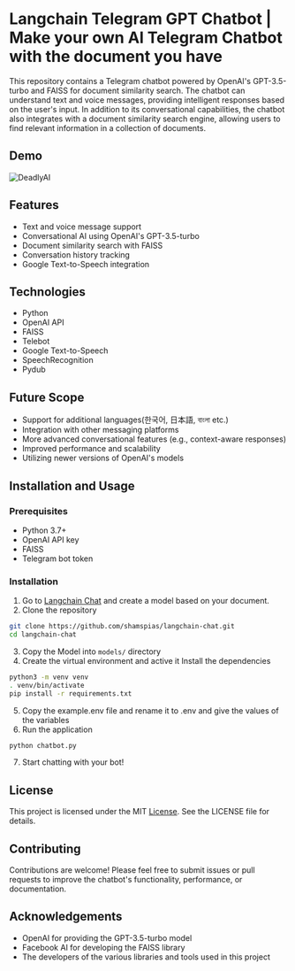 # Langchain Telegram GPT Chatbot | Make your own AI Telegram Chatbot with the document you have

This repository contains a Telegram chatbot powered by OpenAI's GPT-3.5-turbo and FAISS for document similarity search.
The chatbot can understand text and voice messages, providing intelligent responses based on the user's input. In
addition to its conversational capabilities, the chatbot also integrates with a document similarity search engine,
allowing users to find relevant information in a collection of documents.

## Demo

![DeadlyAI](https://t.me/deadlyaibot)

## Features

- Text and voice message support
- Conversational AI using OpenAI's GPT-3.5-turbo
- Document similarity search with FAISS
- Conversation history tracking
- Google Text-to-Speech integration

## Technologies

- Python
- OpenAI API
- FAISS
- Telebot
- Google Text-to-Speech
- SpeechRecognition
- Pydub

## Future Scope

- Support for additional languages(한국어, 日本語, বাংলা etc.)
- Integration with other messaging platforms
- More advanced conversational features (e.g., context-aware responses)
- Improved performance and scalability
- Utilizing newer versions of OpenAI's models

## Installation and Usage

### Prerequisites

- Python 3.7+
- OpenAI API key
- FAISS
- Telegram bot token

### Installation

1. Go to [Langchain Chat](https://github.com/shamspias/langchain-chat) and create a model based on your document.
2. Clone the repository

```bash
git clone https://github.com/shamspias/langchain-chat.git
cd langchain-chat
```

3. Copy the Model into `models/` directory
4. Create the virtual environment and active it Install the dependencies

```bash
python3 -m venv venv
. venv/bin/activate
pip install -r requirements.txt
```

5. Copy the example.env file and rename it to .env and give the values of the variables
6. Run the application

```bash
python chatbot.py
```

7. Start chatting with your bot!

## License
This project is licensed under the MIT [License](). See the LICENSE file for details.

## Contributing
Contributions are welcome! Please feel free to submit issues or pull requests to improve the chatbot's functionality, performance, or documentation.

## Acknowledgements
- OpenAI for providing the GPT-3.5-turbo model
- Facebook AI for developing the FAISS library
- The developers of the various libraries and tools used in this project